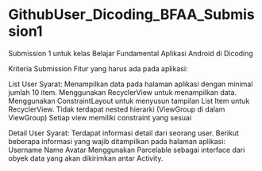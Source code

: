 # GithubUser_Dicoding_BFAA_Submission1
Submission 1 untuk kelas Belajar Fundamental Aplikasi Android di Dicoding

Kriteria Submission
Fitur yang harus ada pada aplikasi:

List User
  Syarat:
    Menampilkan data pada halaman aplikasi dengan minimal jumlah 10 item.
    Menggunakan RecyclerView untuk menampilkan data.
    Menggunakan ConstraintLayout untuk menyusun tampilan List Item untuk RecyclerView.
    Tidak terdapat nested hierarki (ViewGroup di dalam ViewGroup)
    Setiap view memiliki constraint yang sesuai

Detail User
  Syarat:
    Terdapat informasi detail dari seorang user. Berikut beberapa informasi yang wajib ditampilkan pada halaman aplikasi:
      Username
      Name
      Avatar
     Menggunakan Parcelable sebagai interface dari obyek data yang akan dikirimkan antar Activity.
